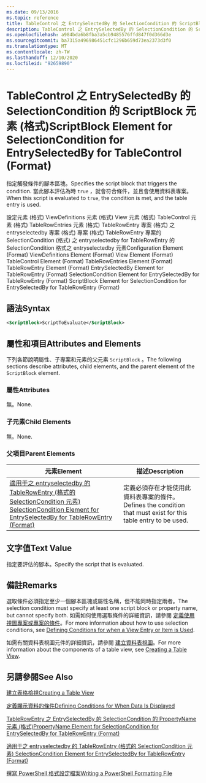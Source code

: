 ```yaml
---
ms.date: 09/13/2016
ms.topic: reference
title: TableControl 之 EntrySelectedBy 的 SelectionCondition 的 ScriptBlock 元素 (格式)
description: TableControl 之 EntrySelectedBy 的 SelectionCondition 的 ScriptBlock 元素 (格式)
ms.openlocfilehash: a984bda6b8fba3a5cb9485576ffd847f0d366d3e
ms.sourcegitcommit: ba7315a496986451cfc1296b659d73ea2373d3f0
ms.translationtype: MT
ms.contentlocale: zh-TW
ms.lasthandoff: 12/10/2020
ms.locfileid: "92659890"
---
```

# <a name="scriptblock-element-for-selectioncondition-for-entryselectedby-for-tablecontrol-format"></a><span data-ttu-id="1fc3d-103">TableControl 之 EntrySelectedBy 的 SelectionCondition 的 ScriptBlock 元素 (格式)</span><span class="sxs-lookup"><span data-stu-id="1fc3d-103">ScriptBlock Element for SelectionCondition for EntrySelectedBy for TableControl (Format)</span></span>

<span data-ttu-id="1fc3d-104">指定觸發條件的腳本區塊。</span><span class="sxs-lookup"><span data-stu-id="1fc3d-104">Specifies the script block that triggers the condition.</span></span> <span data-ttu-id="1fc3d-105">當此腳本評估為時 `true` ，就會符合條件，並且會使用資料表專案。</span><span class="sxs-lookup"><span data-stu-id="1fc3d-105">When this script is evaluated to `true`, the condition is met, and the table entry is used.</span></span>

<span data-ttu-id="1fc3d-106">設定元素 (格式) ViewDefinitions 元素 (格式) View 元素 (格式) TableControl 元素 (格式) TableRowEntries 元素 (格式) TableRowEntry 專案 (格式) 之 entryselectedby 專案 (格式) 專案 (格式) TableRowEntry 專案的 SelectionCondition (格式) 之 entryselectedby for TableRowEntry 的 SelectionCondition 格式之 entryselectedby 元素</span><span class="sxs-lookup"><span data-stu-id="1fc3d-106">Configuration Element (Format) ViewDefinitions Element (Format) View Element (Format) TableControl Element (Format) TableRowEntries Element (Format) TableRowEntry Element (Format) EntrySelectedBy Element for TableRowEntry (Format) SelectionCondition Element for EntrySelectedBy for TableRowEntry (Format) ScriptBlock Element for SelectionCondition for EntrySelectedBy for TableRowEntry (Format)</span></span>

## <a name="syntax"></a><span data-ttu-id="1fc3d-107">語法</span><span class="sxs-lookup"><span data-stu-id="1fc3d-107">Syntax</span></span>

```xml
<ScriptBlock>ScriptToEvaluate</ScriptBlock>
```

## <a name="attributes-and-elements"></a><span data-ttu-id="1fc3d-108">屬性和項目</span><span class="sxs-lookup"><span data-stu-id="1fc3d-108">Attributes and Elements</span></span>

<span data-ttu-id="1fc3d-109">下列各節說明屬性、子專案和元素的父元素 `ScriptBlock` 。</span><span class="sxs-lookup"><span data-stu-id="1fc3d-109">The following sections describe attributes, child elements, and the parent element of the `ScriptBlock` element.</span></span>

### <a name="attributes"></a><span data-ttu-id="1fc3d-110">屬性</span><span class="sxs-lookup"><span data-stu-id="1fc3d-110">Attributes</span></span>

<span data-ttu-id="1fc3d-111">無。</span><span class="sxs-lookup"><span data-stu-id="1fc3d-111">None.</span></span>

### <a name="child-elements"></a><span data-ttu-id="1fc3d-112">子元素</span><span class="sxs-lookup"><span data-stu-id="1fc3d-112">Child Elements</span></span>

<span data-ttu-id="1fc3d-113">無。</span><span class="sxs-lookup"><span data-stu-id="1fc3d-113">None.</span></span>

### <a name="parent-elements"></a><span data-ttu-id="1fc3d-114">父項目</span><span class="sxs-lookup"><span data-stu-id="1fc3d-114">Parent Elements</span></span>

|<span data-ttu-id="1fc3d-115">元素</span><span class="sxs-lookup"><span data-stu-id="1fc3d-115">Element</span></span>|<span data-ttu-id="1fc3d-116">描述</span><span class="sxs-lookup"><span data-stu-id="1fc3d-116">Description</span></span>|
|-------------|-----------------|
|[<span data-ttu-id="1fc3d-117">適用于之 entryselectedby 的 TableRowEntry (格式的 SelectionCondition 元素) </span><span class="sxs-lookup"><span data-stu-id="1fc3d-117">SelectionCondition Element for EntrySelectedBy for TableRowEntry (Format)</span></span>](./selectioncondition-element-for-entryselectedby-for-tablecontrol-format.md)|<span data-ttu-id="1fc3d-118">定義必須存在才能使用此資料表專案的條件。</span><span class="sxs-lookup"><span data-stu-id="1fc3d-118">Defines the condition that must exist for this table entry to be used.</span></span>|

## <a name="text-value"></a><span data-ttu-id="1fc3d-119">文字值</span><span class="sxs-lookup"><span data-stu-id="1fc3d-119">Text Value</span></span>

<span data-ttu-id="1fc3d-120">指定要評估的腳本。</span><span class="sxs-lookup"><span data-stu-id="1fc3d-120">Specify the script that is evaluated.</span></span>

## <a name="remarks"></a><span data-ttu-id="1fc3d-121">備註</span><span class="sxs-lookup"><span data-stu-id="1fc3d-121">Remarks</span></span>

<span data-ttu-id="1fc3d-122">選取條件必須指定至少一個腳本區塊或屬性名稱，但不能同時指定兩者。</span><span class="sxs-lookup"><span data-stu-id="1fc3d-122">The selection condition must specify at least one script block or property name, but cannot specify both.</span></span> <span data-ttu-id="1fc3d-123">如需如何使用選取條件的詳細資訊，請參閱 [定義使用視圖專案或專案的條件](./defining-conditions-for-displaying-data.md)。</span><span class="sxs-lookup"><span data-stu-id="1fc3d-123">For more information about how to use selection conditions, see [Defining Conditions for when a View Entry or Item is Used](./defining-conditions-for-displaying-data.md).</span></span>

<span data-ttu-id="1fc3d-124">如需有關資料表視圖元件的詳細資訊，請參閱 [建立資料表視圖](./creating-a-table-view.md)。</span><span class="sxs-lookup"><span data-stu-id="1fc3d-124">For more information about the components of a table view, see [Creating a Table View](./creating-a-table-view.md).</span></span>

## <a name="see-also"></a><span data-ttu-id="1fc3d-125">另請參閱</span><span class="sxs-lookup"><span data-stu-id="1fc3d-125">See Also</span></span>

[<span data-ttu-id="1fc3d-126">建立表格檢視</span><span class="sxs-lookup"><span data-stu-id="1fc3d-126">Creating a Table View</span></span>](./creating-a-table-view.md)

[<span data-ttu-id="1fc3d-127">定義顯示資料的條件</span><span class="sxs-lookup"><span data-stu-id="1fc3d-127">Defining Conditions for When Data Is Displayed</span></span>](./defining-conditions-for-displaying-data.md)

[<span data-ttu-id="1fc3d-128">TableRowEntry 之 EntrySelectedBy 的 SelectionCondition 的 PropertyName 元素 (格式)</span><span class="sxs-lookup"><span data-stu-id="1fc3d-128">PropertyName Element for SelectionCondition for EntrySelectedBy for TableRowEntry (Format)</span></span>](./propertyname-element-for-selectioncondition-for-entryselectedby-for-tablerowentry-format.md)

[<span data-ttu-id="1fc3d-129">適用于之 entryselectedby 的 TableRowEntry (格式的 SelectionCondition 元素) </span><span class="sxs-lookup"><span data-stu-id="1fc3d-129">SelectionCondition Element for EntrySelectedBy for TableRowEntry (Format)</span></span>](./selectioncondition-element-for-entryselectedby-for-tablecontrol-format.md)

[<span data-ttu-id="1fc3d-130">撰寫 PowerShell 格式設定檔案</span><span class="sxs-lookup"><span data-stu-id="1fc3d-130">Writing a PowerShell Formatting File</span></span>](./writing-a-powershell-formatting-file.md)
